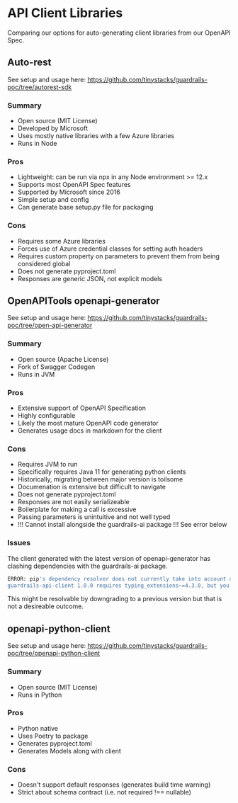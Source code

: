 # API Client Libraries
Comparing our options for auto-generating client libraries from our OpenAPI Spec.

## Auto-rest
See setup and usage here: https://github.com/tinystacks/guardrails-poc/tree/autorest-sdk
### Summary
  - Open source (MIT License)
  - Developed by Microsoft
  - Uses mostly native libraries with a few Azure libraries
  - Runs in Node

### Pros
  - Lightweight: can be run via npx in any Node environment >= 12.x
  - Supports most OpenAPI Spec features
  - Supported by Microsoft since 2016
  - Simple setup and config
  - Can generate base setup.py file for packaging
### Cons
  - Requires some Azure libraries
  - Forces use of Azure credential classes for setting auth headers
  - Requires custom property on parameters to prevent them from being considered global
  - Does not generate pyproject.toml
  - Responses are generic JSON, not explicit models

## OpenAPITools openapi-generator
See setup and usage here: https://github.com/tinystacks/guardrails-poc/tree/open-api-generator
### Summary
  - Open source (Apache License)
  - Fork of Swagger Codegen
  - Runs in JVM

### Pros
  - Extensive support of OpenAPI Specification
  - Highly configurable
  - Likely the most mature OpenAPI code generator
  - Generates usage docs in markdown for the client

### Cons
  - Requires JVM to run
  - Specifically requires Java 11 for generating python clients
  - Historically, migrating between major version is toilsome
  - Documenation is extensive but difficult to navigate
  - Does not generate pyproject.toml
  - Responses are not easily serializeable
  - Boilerplate for making a call is excessive
  - Passing parameters is unintuitive and not well typed
  - !!! Cannot install alongside the guardrails-ai package !!! See error below

### Issues
The client generated with the latest version of openapi-generator has clashing dependencies with the guardrails-ai package.

```bash
ERROR: pip's dependency resolver does not currently take into account all the packages that are installed. This behaviour is the source of the following dependency conflicts.
guardrails-api-client 1.0.0 requires typing_extensions~=4.3.0, but you have typing-extensions 4.7.1 which is incompatible.
```

This might be resolvable by downgrading to a previous version but that is not a desireable outcome.


## openapi-python-client
See setup and usage here: https://github.com/tinystacks/guardrails-poc/tree/openapi-python-client
### Summary
  - Open source (MIT License)
  - Runs in Python

### Pros
  - Python native
  - Uses Poetry to package
  - Generates pyproject.toml
  - Generates Models along with client

### Cons
  - Doesn't support default responses (generates build time warning)
  - Strict about schema contract (i.e. not required !== nullable)